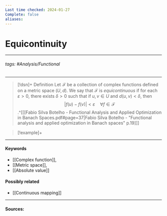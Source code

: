 ```yaml
---
Last time checked: 2024-01-27
Complete: false
aliases:
---
```

# Equicontinuity
***
###### tags: #Analysis/Functional 
***
>[!dsn]+ Definition
>Let $\mathcal{F}$ be a collection of complex functions defined on a metric space $(U,d)$. We say that $\mathcal{F}$ is *equicontinuous* if for each $\varepsilon>0$, there exists $\delta>0$ such that if $u,v\in U$ and $d(u,v)<\delta$, then
>$$|f(u)-f(v)|<\varepsilon\quad\forall f\in\mathcal{F}$$
>.^[[[Fabio Silva Botelho - Functional Analysis and Applied Optimization in Banach Spaces.pdf#page=37|Fabio Silva Botelho - "Functional analysis and applied optimization in Banach spaces" p.19]]]

>[!example]+ 
>
***
#### Keywords
- [[Complex function]],
- [[Metric space]],
- [[Absolute value]]
#### Possibly related
- [[Continuous mapping]]
***
#### Sources: